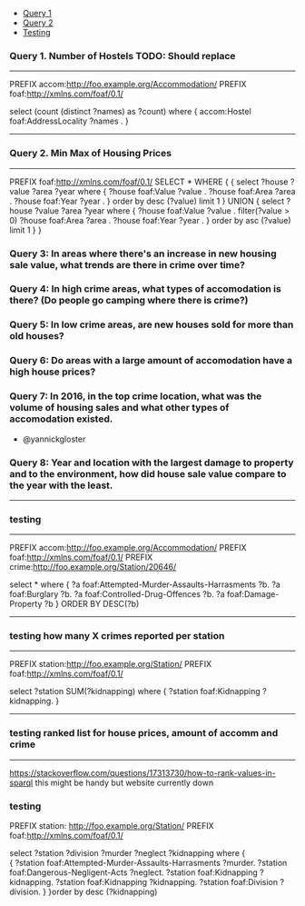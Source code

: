 - [Query 1](#query-1-number-of-hostels)
- [Query 2](#query-2-min-max-of-housing-prices)
- [Testing](#testing)

### Query 1. Number of Hostels TODO: Should replace

---

PREFIX accom:<http://foo.example.org/Accommodation/>
PREFIX foaf:<http://xmlns.com/foaf/0.1/>

select (count (distinct ?names) as ?count)
where {
accom:Hostel foaf:AddressLocality ?names .
}

---

### Query 2. Min Max of Housing Prices

---

PREFIX foaf:<http://xmlns.com/foaf/0.1/>
SELECT \* WHERE {
{
select ?house ?value ?area ?year
where {
?house foaf:Value ?value .
?house foaf:Area ?area .
?house foaf:Year ?year .
} order by desc (?value)
limit 1
}
UNION
{
select ?house ?value ?area ?year
where {
?house foaf:Value ?value .
filter(?value > 0)
?house foaf:Area ?area .
?house foaf:Year ?year .
} order by asc (?value)
limit 1
}
}

### Query 3: In areas where there's an increase in new housing sale value, what trends are there in crime over time?

### Query 4: In high crime areas, what types of accomodation is there? (Do people go camping where there is crime?)

### Query 5: In low crime areas, are new houses sold for more than old houses?

### Query 6: Do areas with a large amount of accomodation have a high house prices?

### Query 7: In 2016, in the top crime location, what was the volume of housing sales and what other types of accomodation existed.

- @yannickgloster

### Query 8: Year and location with the largest damage to property and to the environment, how did house sale value compare to the year with the least.

---

### testing

---

PREFIX accom:<http://foo.example.org/Accommodation/>
PREFIX foaf:<http://xmlns.com/foaf/0.1/>
PREFIX crime:<http://foo.example.org/Station/20646/>

select \*
where {
?a foaf:Attempted-Murder-Assaults-Harrasments ?b.
?a foaf:Burglary ?b.
?a foaf:Controlled-Drug-Offences ?b.
?a foaf:Damage-Property ?b
}
ORDER BY DESC(?b)

---

### testing how many X crimes reported per station

---

PREFIX station:<http://foo.example.org/Station/>
PREFIX foaf:<http://xmlns.com/foaf/0.1/>

select ?station SUM(?kidnapping)
where {
?station foaf:Kidnapping ?kidnapping.
}

---

### testing ranked list for house prices, amount of accomm and crime

---

https://stackoverflow.com/questions/17313730/how-to-rank-values-in-sparql
this might be handy but website currently down

### testing

PREFIX station: <http://foo.example.org/Station/>
PREFIX foaf:<http://xmlns.com/foaf/0.1/>

select ?station ?division ?murder ?neglect ?kidnapping where {  
 {
?station foaf:Attempted-Murder-Assaults-Harrasments ?murder.
?station foaf:Dangerous-Negligent-Acts ?neglect.
?station foaf:Kidnapping ?kidnapping.
?station foaf:Kidnapping ?kidnapping.
?station foaf:Division ?division.
}
}order by desc (?kidnapping)

